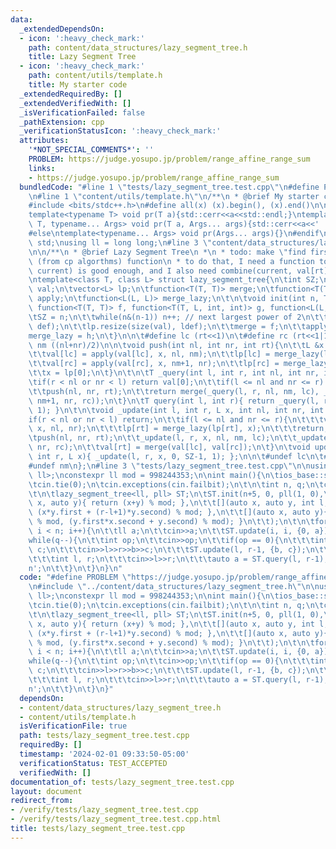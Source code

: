 ```yaml
---
data:
  _extendedDependsOn:
  - icon: ':heavy_check_mark:'
    path: content/data_structures/lazy_segment_tree.h
    title: Lazy Segment Tree
  - icon: ':heavy_check_mark:'
    path: content/utils/template.h
    title: My starter code
  _extendedRequiredBy: []
  _extendedVerifiedWith: []
  _isVerificationFailed: false
  _pathExtension: cpp
  _verificationStatusIcon: ':heavy_check_mark:'
  attributes:
    '*NOT_SPECIAL_COMMENTS*': ''
    PROBLEM: https://judge.yosupo.jp/problem/range_affine_range_sum
    links:
    - https://judge.yosupo.jp/problem/range_affine_range_sum
  bundledCode: "#line 1 \"tests/lazy_segment_tree.test.cpp\"\n#define PROBLEM \"https://judge.yosupo.jp/problem/range_affine_range_sum\"\
    \n#line 1 \"content/utils/template.h\"\n/**\n * @brief My starter code\n */\n\n\
    #include <bits/stdc++.h>\n#define all(x) (x).begin(), (x).end()\n\n#ifdef LOCAL\n\
    template<typename T> void pr(T a){std::cerr<<a<<std::endl;}\ntemplate<typename\
    \ T, typename... Args> void pr(T a, Args... args){std::cerr<<a<<' ',pr(args...);}\n\
    #else\ntemplate<typename... Args> void pr(Args... args){}\n#endif\n\nusing namespace\
    \ std;\nusing ll = long long;\n#line 3 \"content/data_structures/lazy_segment_tree.h\"\
    \n\n/**\n * @brief Lazy Segment Tree\n *\n * todo: make \"find first in range\"\
    \ (from cp algorthms) function\n * to do that, I need a function to check if f(x,\
    \ current) is good enough, and I also need combine(current, val[rt])\n *\n */\n\
    \ntemplate<class T, class L> struct lazy_segment_tree{\n\tint SZ;\n\tvector<T>\
    \ val;\n\tvector<L> lp;\n\tfunction<T(T, T)> merge;\n\tfunction<T(T, L, int, int)>\
    \ apply;\n\tfunction<L(L, L)> merge_lazy;\n\t\n\tvoid init(int n, T def, L ldef,\
    \ function<T(T, T)> f, function<T(T, L, int, int)> g, function<L(L, L)> h){\n\t\
    \tSZ = n;\n\t\twhile(n&(n-1)) n++; // next largest power of 2\n\t\tval.resize(2*n,\
    \ def);\n\t\tlp.resize(size(val), ldef);\n\t\tmerge = f;\n\t\tapply = g;\n\t\t\
    merge_lazy = h;\n\t}\n\n\t#define lc (rt<<1)\n\t#define rc (rt<<1|1)\n\t#define\
    \ nm ((nl+nr)/2)\n\n\tvoid push(int nl, int nr, int rt){\n\t\tL &x = lp[rt];\n\
    \t\tval[lc] = apply(val[lc], x, nl, nm);\n\t\tlp[lc] = merge_lazy(lp[lc], x);\n\
    \t\tval[rc] = apply(val[rc], x, nm+1, nr);\n\t\tlp[rc] = merge_lazy(lp[rc], x);\n\
    \t\tx = lp[0];\n\t}\n\t\n\tT _query(int l, int r, int nl, int nr, int rt){\n\t\
    \tif(r < nl or nr < l) return val[0];\n\t\tif(l <= nl and nr <= r) return val[rt];\n\
    \t\tpush(nl, nr, rt);\n\t\treturn merge(_query(l, r, nl, nm, lc), _query(l, r,\
    \ nm+1, nr, rc));\n\t}\n\tT query(int l, int r){ return _query(l, r, 0, SZ-1,\
    \ 1); }\n\t\n\tvoid _update(int l, int r, L x, int nl, int nr, int rt){\n\t\t\
    if(r < nl or nr < l) return;\n\t\tif(l <= nl and nr <= r){\n\t\t\tval[rt] = apply(val[rt],\
    \ x, nl, nr);\n\t\t\tlp[rt] = merge_lazy(lp[rt], x);\n\t\t\treturn;\n\t\t}\n\t\
    \tpush(nl, nr, rt);\n\t\t_update(l, r, x, nl, nm, lc);\n\t\t_update(l, r, x, nm+1,\
    \ nr, rc);\n\t\tval[rt] = merge(val[lc], val[rc]);\n\t}\n\tvoid update(int l,\
    \ int r, L x){ _update(l, r, x, 0, SZ-1, 1); };\n\n\t#undef lc\n\t#undef rc\n\t\
    #undef nm\n};\n#line 3 \"tests/lazy_segment_tree.test.cpp\"\n\nusing pll = pair<ll,\
    \ ll>;\nconstexpr ll mod = 998244353;\n\nint main(){\n\tios_base::sync_with_stdio(0);\n\
    \tcin.tie(0);\n\tcin.exceptions(cin.failbit);\n\t\n\tint n, q;\n\tcin>>n>>q;\n\
    \t\n\tlazy_segment_tree<ll, pll> ST;\n\tST.init(n+5, 0, pll(1, 0),\n\t\t[](auto\
    \ x, auto y){ return (x+y) % mod; },\n\t\t[](auto x, auto y, int l, int r){ return\
    \ (x*y.first + (r-l+1)*y.second) % mod; },\n\t\t[](auto x, auto y){ return pll(x.first*y.first\
    \ % mod, (y.first*x.second + y.second) % mod); }\n\t\t);\n\t\n\tfor(int i = 0;\
    \ i < n; i++){\n\t\tll a;\n\t\tcin>>a;\n\t\tST.update(i, i, {0, a});\n\t}\n\t\
    while(q--){\n\t\tint op;\n\t\tcin>>op;\n\t\tif(op == 0){\n\t\t\tint l, r; ll b,\
    \ c;\n\t\t\tcin>>l>>r>>b>>c;\n\t\t\tST.update(l, r-1, {b, c});\n\t\t}\n\t\telse{\n\
    \t\t\tint l, r;\n\t\t\tcin>>l>>r;\n\t\t\tauto a = ST.query(l, r-1);\n\t\t\tcout<<a<<'\\\
    n';\n\t\t}\n\t}\n}\n"
  code: "#define PROBLEM \"https://judge.yosupo.jp/problem/range_affine_range_sum\"\
    \n#include \"../content/data_structures/lazy_segment_tree.h\"\n\nusing pll = pair<ll,\
    \ ll>;\nconstexpr ll mod = 998244353;\n\nint main(){\n\tios_base::sync_with_stdio(0);\n\
    \tcin.tie(0);\n\tcin.exceptions(cin.failbit);\n\t\n\tint n, q;\n\tcin>>n>>q;\n\
    \t\n\tlazy_segment_tree<ll, pll> ST;\n\tST.init(n+5, 0, pll(1, 0),\n\t\t[](auto\
    \ x, auto y){ return (x+y) % mod; },\n\t\t[](auto x, auto y, int l, int r){ return\
    \ (x*y.first + (r-l+1)*y.second) % mod; },\n\t\t[](auto x, auto y){ return pll(x.first*y.first\
    \ % mod, (y.first*x.second + y.second) % mod); }\n\t\t);\n\t\n\tfor(int i = 0;\
    \ i < n; i++){\n\t\tll a;\n\t\tcin>>a;\n\t\tST.update(i, i, {0, a});\n\t}\n\t\
    while(q--){\n\t\tint op;\n\t\tcin>>op;\n\t\tif(op == 0){\n\t\t\tint l, r; ll b,\
    \ c;\n\t\t\tcin>>l>>r>>b>>c;\n\t\t\tST.update(l, r-1, {b, c});\n\t\t}\n\t\telse{\n\
    \t\t\tint l, r;\n\t\t\tcin>>l>>r;\n\t\t\tauto a = ST.query(l, r-1);\n\t\t\tcout<<a<<'\\\
    n';\n\t\t}\n\t}\n}"
  dependsOn:
  - content/data_structures/lazy_segment_tree.h
  - content/utils/template.h
  isVerificationFile: true
  path: tests/lazy_segment_tree.test.cpp
  requiredBy: []
  timestamp: '2024-02-01 09:33:50-05:00'
  verificationStatus: TEST_ACCEPTED
  verifiedWith: []
documentation_of: tests/lazy_segment_tree.test.cpp
layout: document
redirect_from:
- /verify/tests/lazy_segment_tree.test.cpp
- /verify/tests/lazy_segment_tree.test.cpp.html
title: tests/lazy_segment_tree.test.cpp
---
```

